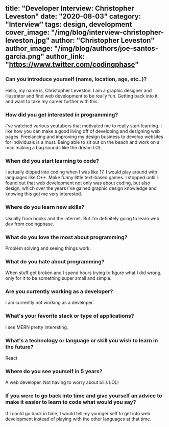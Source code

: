 title: "Developer Interview: Christopher Leveston"
date: "2020-08-03"
category: "Interview"
tags: design, development
cover_image: "/img/blog/interview-christopher-leveston.jpg"
author: "Christopher Leveston"
author_image: "/img/blog/authors/joe-santos-garcia.png"
author_link: "https://www.twitter.com/codingphase"
---

### Can you introduce yourself (name, location, age, etc..)?

Hello, my name is, Christopher Leveston. I am a graphic designer and illustrator
and find web development to be really fun. Getting back into it and want to take my
career further with this.

### How did you get interested in programming?

I've watched various youtubers that motivated me to really start learning. I like how you
can make a good living off of developing and designing web pages. Freelancing and improving my 
design business to develop websites for individuals is a must. Being able to sit out on 
the beach and work on a mac making a bag sounds like the dream LOL.

### When did you start learning to code?

I actually dipped into coding when I was like 17. I would play around with languages like C++. Make 
funny little text-based games. I stopped until I found out that web development not only was about coding, but
also design, which over the years I've gained graphic design knowledge and knowing this got me very interested.

### Where do you learn new skills?

Usually from books and the internet. But I'm definitely going to learn web dev from codingphase.

### What do you love the most about programming?

Problem solving and seeing things work.

### What do you hate about programming?

When stuff get broken and I spend hours trying to figure what I did wrong, only for it to be something super
small and simple.

### Are you currently working as a developer?

I am currently not working as a developer.

### What's your favorite stack or type of applications?

I see MERN pretty interesting.

### What's a technology or language or skill you wish to learn in the future?

React

### Where do you see yourself in 5 years?

A web developer. Not having to worry about bills LOL!

### If you were to go back into time and give yourself an advice to make it easier to learn to code what would you say?

If I could go back in time, I would tell my younger self to get into web development instead of playing with the other languages at that time.
